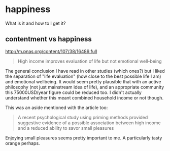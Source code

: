 # happiness

What is it and how to I get it?

## contentment vs happiness

http://m.pnas.org/content/107/38/16489.full

> High income improves evaluation of life but not emotional well-being

The general conclusion I have read in other studies (which ones?) but I liked the separation of "life evaluation" (how close to the best possible life I am) and emotional wellbeing. It would seem pretty plausible that with an active philosophy (not just mainstream idea of life), and an appropriate community this 75000USD/year figure could be reduced too. I didn't actually understand whether this meant combined household income or not though. 

This was an aside mentioned with the article too:

> A recent psychological study using priming methods provided suggestive evidence of a possible association between high income and a reduced ability to savor small pleasures

Enjoying small pleasures seems pretty important to me. A particularly tasty orange perhaps.
